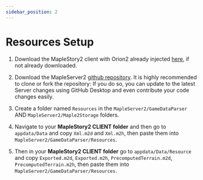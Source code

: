 ```yaml
---
sidebar_position: 2
---
```


# Resources Setup

1. Download the MapleStory2 client with Orion2 already injected [here](https://drive.google.com/file/d/1NxSNP7AB-BgPlYavXPAuTi1ay2TR0uwV/view), if not already downloaded.

2. Download the MapleServer2 [github repository](https://github.com/AlanMorel/MapleServer2). It is highly recommended to clone or fork the repository: If you do so, you can update to the latest Server changes using GitHub Desktop and even contribute your code changes easily.

3. Create a folder named `Resources` in the `MapleServer2/GameDataParser` AND `MapleServer2/Maple2Storage` folders.

4. Navigate to your **MapleStory2 CLIENT folder** and then go to `appdata/Data` and copy `Xml.m2d` and `Xml.m2h`, then paste them into `MapleServer2/GameDataParser/Resources`.

5. Then in your **MapleStory2 CLIENT folder** go to `appdata/Data/Resource` and copy `Exported.m2d`, `Exported.m2h`, `PrecomputedTerrain.m2d`, `PrecomputedTerrain.m2h`, then paste them into `MapleServer2/GameDataParser/Resources`.
